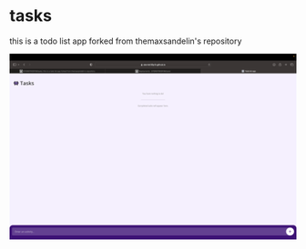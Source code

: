 # tasks
 this is a todo list app forked from themaxsandelin's repository

![Screenshot](ss.png "Task Screenshot")